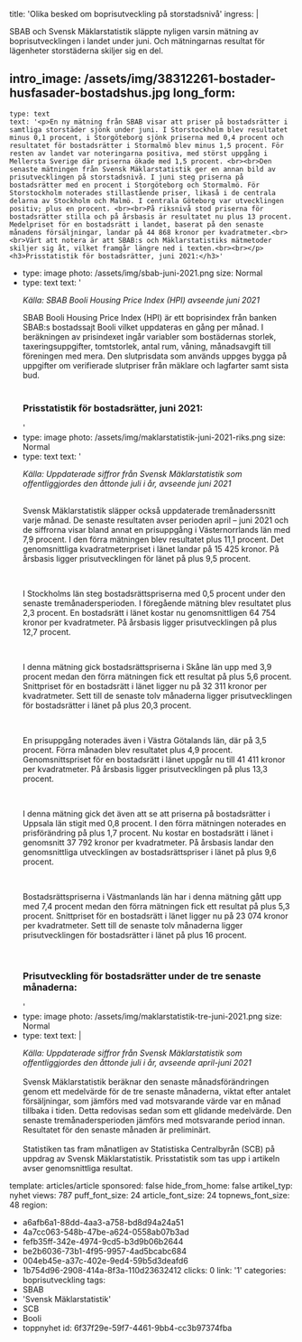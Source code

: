 title: 'Olika besked om boprisutveckling på storstadsnivå'
ingress: |
  <p>SBAB och Svensk Mäklarstatistik släppte nyligen varsin mätning av boprisutvecklingen i landet under juni. Och mätningarnas resultat för lägenheter storstäderna skiljer sig en del.
  </p>
  
intro_image: /assets/img/38312261-bostader-husfasader-bostadshus.jpg
long_form:
  -
    type: text
    text: '<p>En ny mätning från SBAB visar att priser på bostadsrätter i samtliga storstäder sjönk under juni. I Storstockholm blev resultatet minus 0,1 procent, i Storgöteborg sjönk priserna med 0,4 procent och resultatet för bostadsrätter i Stormalmö blev minus 1,5 procent. För resten av landet var noteringarna positiva, med störst uppgång i Mellersta Sverige där priserna ökade med 1,5 procent. <br><br>Den senaste mätningen från Svensk Mäklarstatistik ger en annan bild av prisutvecklingen på storstadsnivå. I juni steg priserna på bostadsrätter med en procent i Storgöteborg och Stormalmö. För Storstockholm noterades stillastående priser, likaså i de centrala delarna av Stockholm och Malmö. I centrala Göteborg var utvecklingen positiv; plus en procent. <br><br>På riksnivå stod priserna för bostadsrätter stilla och på årsbasis är resultatet nu plus 13 procent. Medelpriset för en bostadsrätt i landet, baserat på den senaste månadens försäljningar, landar på 44 868 kronor per kvadratmeter.<br><br>Värt att notera är att SBAB:s och Mäklarstatistiks mätmetoder skiljer sig åt, vilket framgår längre ned i texten.<br><br></p><h3>Prisstatistik för bostadsrätter, juni 2021:</h3>'
  -
    type: image
    photo: /assets/img/sbab-juni-2021.png
    size: Normal
  -
    type: text
    text: '<p><i>Källa: SBAB Booli Housing Price Index (HPI) avseende juni 2021&nbsp;</i></p><p>SBAB Booli Housing Price Index (HPI) är ett boprisindex från banken SBAB:s bostadssajt Booli vilket uppdateras en gång per månad. I beräkningen av prisindexet ingår variabler som bostädernas storlek, taxeringsuppgifter, tomtstorlek, antal rum, våning, månadsavgift till föreningen med mera. Den slutprisdata som används uppges bygga på uppgifter om verifierade slutpriser från mäklare och lagfarter samt sista bud.&nbsp;<br><br></p><h3>Prisstatistik för bostadsrätter, juni 2021:&nbsp;</h3>'
  -
    type: image
    photo: /assets/img/maklarstatistik-juni-2021-riks.png
    size: Normal
  -
    type: text
    text: '<p><i>Källa: Uppdaterade siffror från Svensk Mäklarstatistik som offentliggjordes den åttonde juli i år, avseende juni 2021<br><br></i></p><p>Svensk Mäklarstatistik släpper också uppdaterade tremånaderssnitt varje månad. De senaste resultaten avser perioden april – juni 2021 och de siffrorna visar bland annat en prisuppgång i Västernorrlands län med 7,9 procent. I den förra mätningen blev resultatet plus 11,1 procent. Det genomsnittliga kvadratmeterpriset i länet landar på 15 425 kronor. På årsbasis ligger prisutvecklingen för länet på plus 9,5 procent.</p><p>&nbsp;<br></p><p>I Stockholms län steg bostadsrättspriserna med 0,5 procent under den senaste tremånadersperioden. I föregående mätning blev resultatet plus 2,3 procent. En bostadsrätt i länet kostar nu genomsnittligen 64 754 kronor per kvadratmeter. På årsbasis ligger prisutvecklingen på plus 12,7 procent.</p><p>&nbsp;<br></p><p>I denna mätning gick bostadsrättspriserna i Skåne län upp med 3,9 procent medan den förra mätningen fick ett resultat på plus 5,6 procent. Snittpriset för en bostadsrätt i länet ligger nu på 32 311 kronor per kvadratmeter. Sett till de senaste tolv månaderna ligger prisutvecklingen för bostadsrätter i länet på plus 20,3 procent.</p><p>&nbsp;<br></p><p>En prisuppgång noterades även i Västra Götalands län, där på 3,5 procent. Förra månaden blev resultatet plus 4,9 procent. Genomsnittspriset för en bostadsrätt i länet uppgår nu till 41 411 kronor per kvadratmeter. På årsbasis ligger prisutvecklingen på plus 13,3 procent.</p><p>&nbsp;<br></p><p>I denna mätning gick det även att se att priserna på bostadsrätter i Uppsala län stigit med 0,8 procent. I den förra mätningen noterades en prisförändring på plus 1,7 procent. Nu kostar en bostadsrätt i länet i genomsnitt 37 792 kronor per kvadratmeter. På årsbasis landar den genomsnittliga utvecklingen av bostadsrättspriser i länet på plus 9,6 procent.</p><p>&nbsp;<br></p><p>Bostadsrättspriserna i Västmanlands län har i denna mätning gått upp med 7,4 procent medan den förra mätningen fick ett resultat på plus 5,3 procent. Snittpriset för en bostadsrätt i länet ligger nu på 23 074 kronor per kvadratmeter. Sett till de senaste tolv månaderna ligger prisutvecklingen för bostadsrätter i länet på plus 16 procent.</p><p><br></p><h3>Prisutveckling för bostadsrätter under de tre senaste månaderna:</h3>'
  -
    type: image
    photo: /assets/img/maklarstatistik-tre-juni-2021.png
    size: Normal
  -
    type: text
    text: |
      <p><i>Källa: Uppdaterade siffror från Svensk Mäklarstatistik som offentliggjordes den åttonde juli i år, avseende april-juni 2021</i><br><br>Svensk Mäklarstatistik beräknar den senaste månadsförändringen genom ett medelvärde för de tre senaste månaderna, viktat efter antalet försäljningar, som jämförs med vad motsvarande värde var en månad tillbaka i tiden. Detta redovisas sedan som ett glidande medelvärde. Den senaste tremånadersperioden jämförs med motsvarande period innan. Resultatet för den senaste månaden är preliminärt.<br><br>Statistiken tas fram månatligen av Statistiska Centralbyrån (SCB) på uppdrag av Svensk Mäklarstatistik.  
      Prisstatistik som tas upp i artikeln avser genomsnittliga resultat.&nbsp;</p>
      
template: articles/article
sponsored: false
hide_from_home: false
artikel_typ: nyhet
views: 787
puff_font_size: 24
article_font_size: 24
topnews_font_size: 48
region:
  - a6afb6a1-88dd-4aa3-a758-bd8d94a24a51
  - 4a7cc063-548b-47be-a624-0558ab07b3ad
  - fefb35ff-342e-4974-9cd5-b3d9b06b2644
  - be2b6036-73b1-4f95-9957-4ad5bcabc684
  - 004eb45e-a37c-402e-9ed4-59b5d3deafd6
  - 1b754d96-2908-414a-8f3a-110d23632412
clicks: 0
link: '1'
categories: boprisutveckling
tags:
  - SBAB
  - 'Svensk Mäklarstatistik'
  - SCB
  - Booli
  - toppnyhet
id: 6f37f29e-59f7-4461-9bb4-cc3b97374fba
